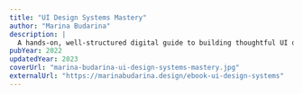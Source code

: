 ```yaml
---
title: "UI Design Systems Mastery"
author: "Marina Budarina"
description: |
  A hands-on, well-structured digital guide to building thoughtful UI design systems—from tokens and variables to components, patterns, and documentation. It includes homework exercises, real-world examples, and encourages practical learning through Figma files and reflection.
pubYear: 2022
updatedYear: 2023
coverUrl: "marina-budarina-ui-design-systems-mastery.jpg"
externalUrl: "https://marinabudarina.design/ebook-ui-design-systems"
---
```

